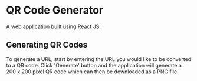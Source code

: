 # QR Code Generator

A web application built using React JS.

## Generating QR Codes

To generate a URL, start by entering the URL you would like to be converted to a QR code. Click 'Generate' button and the application will generate a 200 x 200 pixel QR code which can then be downloaded as a PNG file.

